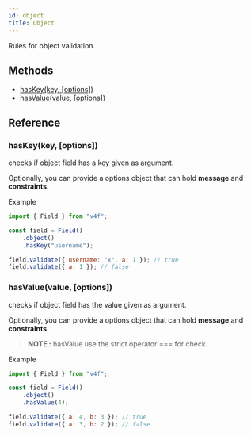 ```yaml
---
id: object
title: Object
---
```


Rules for object validation.

## Methods

-   [hasKey(key, [options])](#haskeykey-options)
-   [hasValue(value, [options])](#hasvaluevalue-options)

## Reference

### hasKey(key, [options])

checks if object field has a key given as argument.

Optionally, you can provide a options object that can hold **message** and **constraints**.

Example

```javascript
import { Field } from "v4f";

const field = Field()
	.object()
	.hasKey("username");

field.validate({ username: "x", a: 1 }); // true
field.validate({ a: 1 }); // false
```

### hasValue(value, [options])

checks if object field has the value given as argument.

Optionally, you can provide a options object that can hold **message** and **constraints**.

> **NOTE :** hasValue use the strict operator === for check.

Example

```javascript
import { Field } from "v4f";

const field = Field()
	.object()
	.hasValue(4);

field.validate({ a: 4, b: 3 }); // true
field.validate({ a: 3, b: 2 }); // false
```
